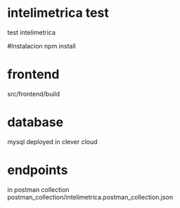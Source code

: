 # intelimetrica test
test intelimetrica

#Instalacion
npm install

# frontend
src/frontend/build

# database
mysql deployed in clever cloud

# endpoints
in postman collection
postman_collection/intelimetrica.postman_collection.json
